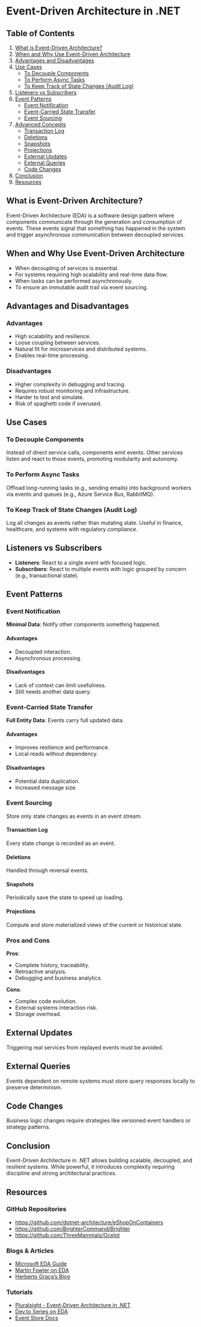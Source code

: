 
# Event-Driven Architecture in .NET

## Table of Contents
1. [What is Event-Driven Architecture?](#what-is-event-driven-architecture)
2. [When and Why Use Event-Driven Architecture](#when-and-why-use-event-driven-architecture)
3. [Advantages and Disadvantages](#advantages-and-disadvantages)
4. [Use Cases](#use-cases)
    - [To Decouple Components](#to-decouple-components)
    - [To Perform Async Tasks](#to-perform-async-tasks)
    - [To Keep Track of State Changes (Audit Log)](#to-keep-track-of-state-changes-audit-log)
5. [Listeners vs Subscribers](#listeners-vs-subscribers)
6. [Event Patterns](#event-patterns)
    - [Event Notification](#event-notification)
    - [Event-Carried State Transfer](#event-carried-state-transfer)
    - [Event Sourcing](#event-sourcing)
7. [Advanced Concepts](#advanced-concepts)
    - [Transaction Log](#transaction-log)
    - [Deletions](#deletions)
    - [Snapshots](#snapshots)
    - [Projections](#projections)
    - [External Updates](#external-updates)
    - [External Queries](#external-queries)
    - [Code Changes](#code-changes)
8. [Conclusion](#conclusion)
9. [Resources](#resources)

## What is Event-Driven Architecture?

Event-Driven Architecture (EDA) is a software design pattern where components communicate through the generation and consumption of events. These events signal that something has happened in the system and trigger asynchronous communication between decoupled services.

## When and Why Use Event-Driven Architecture

- When decoupling of services is essential.
- For systems requiring high scalability and real-time data flow.
- When tasks can be performed asynchronously.
- To ensure an immutable audit trail via event sourcing.

## Advantages and Disadvantages

### Advantages
- High scalability and resilience.
- Loose coupling between services.
- Natural fit for microservices and distributed systems.
- Enables real-time processing.

### Disadvantages
- Higher complexity in debugging and tracing.
- Requires robust monitoring and infrastructure.
- Harder to test and simulate.
- Risk of spaghetti code if overused.

## Use Cases

### To Decouple Components
Instead of direct service calls, components emit events. Other services listen and react to those events, promoting modularity and autonomy.

### To Perform Async Tasks
Offload long-running tasks (e.g., sending emails) into background workers via events and queues (e.g., Azure Service Bus, RabbitMQ).

### To Keep Track of State Changes (Audit Log)
Log all changes as events rather than mutating state. Useful in finance, healthcare, and systems with regulatory compliance.

## Listeners vs Subscribers

- **Listeners**: React to a single event with focused logic.
- **Subscribers**: React to multiple events with logic grouped by concern (e.g., transactional state).

## Event Patterns

### Event Notification

**Minimal Data**: Notify other components something happened.

#### Advantages
- Decoupled interaction.
- Asynchronous processing.

#### Disadvantages
- Lack of context can limit usefulness.
- Still needs another data query.

### Event-Carried State Transfer

**Full Entity Data**: Events carry full updated data.

#### Advantages
- Improves resilience and performance.
- Local reads without dependency.

#### Disadvantages
- Potential data duplication.
- Increased message size.

### Event Sourcing

Store only state changes as events in an event stream.

#### Transaction Log
Every state change is recorded as an event.

#### Deletions
Handled through reversal events.

#### Snapshots
Periodically save the state to speed up loading.

#### Projections
Compute and store materialized views of the current or historical state.

### Pros and Cons

**Pros**:
- Complete history, traceability.
- Retroactive analysis.
- Debugging and business analytics.

**Cons**:
- Complex code evolution.
- External systems interaction risk.
- Storage overhead.

## External Updates
Triggering real services from replayed events must be avoided.

## External Queries
Events dependent on remote systems must store query responses locally to preserve determinism.

## Code Changes
Business logic changes require strategies like versioned event handlers or strategy patterns.

## Conclusion

Event-Driven Architecture in .NET allows building scalable, decoupled, and resilient systems. While powerful, it introduces complexity requiring discipline and strong architectural practices.

## Resources

### GitHub Repositories
- https://github.com/dotnet-architecture/eShopOnContainers
- https://github.com/BrighterCommand/Brighter
- https://github.com/ThreeMammals/Ocelot

### Blogs & Articles
- [Microsoft EDA Guide](https://learn.microsoft.com/en-us/azure/architecture/guide/architecture-styles/event-driven)
- [Martin Fowler on EDA](https://martinfowler.com/articles/201701-event-driven.html)
- [Herberto Graça’s Blog](https://www.herbertograca.com)

### Tutorials
- [Pluralsight - Event-Driven Architecture in .NET](https://www.pluralsight.com/)
- [Dev.to Series on EDA](https://dev.to/tags/eventdriven)
- [Event Store Docs](https://eventstore.com/docs/)

